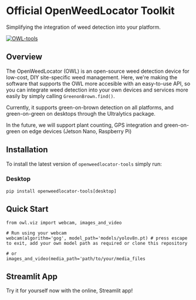# Official OpenWeedLocator Toolkit
Simplifying the integration of weed detection into your platform.

[![OWL-tools](https://github.com/geezacoleman/openweedlocator-tools/actions/workflows/owl-testing.yml/badge.svg)](https://github.com/geezacoleman/openweedlocator-tools/actions/workflows/owl-testing.yml)

## Overview
The OpenWeedLocator (OWL) is an open-source weed detection device for low-cost, 
DIY site-specific weed management. Here, we're making the software that supports 
the OWL more accesible with an easy-to-use API, so you can integrate weed detection 
into your own devices and services more easily by simply calling 
`GreenonBrown.find()`.

Currently, it supports green-on-brown detection on all platforms, and green-on-green
on desktops through the Ultralytics package.

In the future, we will support plant counting, GPS integration and green-on-green 
on edge devices (Jetson Nano, Raspberry Pi)

## Installation
To install the latest version of `openweedlocator-tools` simply run:
### Desktop
```
pip install openweedlocator-tools[desktop]
```

## Quick Start
```
from owl.viz import webcam, images_and_video

# Run using your webcam
webcam(algorithm='gog', model_path='models/yolov8n.pt) # press escape to exit, add your own model path as required or clone this repository

# or 
images_and_video(media_path='path/to/your/media_files
```

## Streamlit App
Try it for yourself now with the online, Streamlit app!
